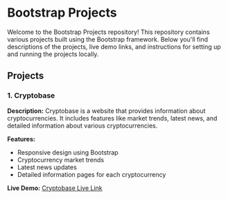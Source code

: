# Bootstrap Projects

Welcome to the Bootstrap Projects repository! This repository contains various projects built using the Bootstrap framework. Below you'll find descriptions of the projects, live demo links, and instructions for setting up and running the projects locally.

## Projects

### 1. Cryptobase

**Description:** Cryptobase is a website that provides information about cryptocurrencies. It includes features like market trends, latest news, and detailed information about various cryptocurrencies.

**Features:**
- Responsive design using Bootstrap
- Cryptocurrency market trends
- Latest news updates
- Detailed information pages for each cryptocurrency

**Live Demo:** [Cryptobase Live Link]([(https://athifal.github.io/Cryptoclone/#)])




